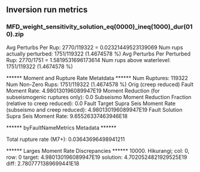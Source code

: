 ## Inversion run metrics

### MFD_weight_sensitivity_solution_eq(0000)_ineq(1000)_dur(010).zip


Avg Perturbs Per Rup: 2770/119322 = 0.02321449523139069
Num rups actually perturbed: 1751/119322 (1.4674578 %)
Avg Perturbs Per Perturbed Rup: 2770/1751 = 1.5819531696173614
Num rups above waterlevel: 1751/119322 (1.4674578 %)


****** Moment and Rupture Rate Metatdata ******
Num Ruptures: 119322
Num Non-Zero Rups: 1751/119322 (1.4674578 %)
Orig (creep reduced) Fault Moment Rate: 4.980130196089947E19
Moment Reduction (for subseismogenic ruptures only): 0.0
Subseismo Moment Reduction Fraction (relative to creep reduced): 0.0
Fault Target Supra Seis Moment Rate (subseismo and creep reduced): 4.980130196089947E19
Fault Solution Supra Seis Moment Rate: 9.65526337463946E18


****** byFaultNameMetrics Metadata ******

Total rupture rate (M7+): 0.03643696498941211


****** Larges Moment Rate Discrepancies ******
10000. Hikurangi; col: 0, row: 0	target: 4.980130196089947E19	solution: 4.7020524821929525E19	diff: 2.7807771389699441E18
